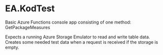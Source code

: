 # EA.KodTest

Basic Azure Functions console app consisting of one method: GetPackageMeasures

Expects a running Azure Storage Emulator to read and write table data. Creates some needed test data when a request is received if the storage is empty.
